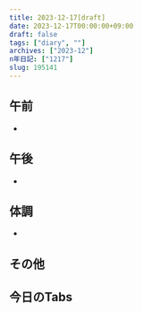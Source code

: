 ```yaml
---
title: 2023-12-17[draft]
date: 2023-12-17T00:00:00+09:00
draft: false
tags: ["diary", ""]
archives: ["2023-12"]
n年日記: ["1217"]
slug: 195141
---
```

## 午前
- 
## 午後
- 
## 体調
- 
## その他
## 今日のTabs